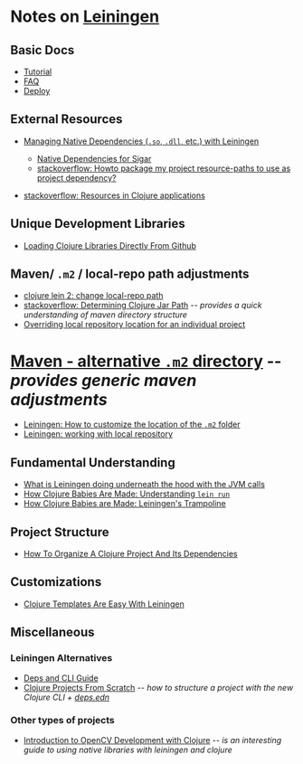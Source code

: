 # Notes on [Leiningen][0]

## Basic Docs

* [Tutorial](https://github.com/technomancy/leiningen/blob/master/doc/TUTORIAL.md)
* [FAQ](https://github.com/technomancy/leiningen/blob/master/doc/FAQ.md)
* [Deploy](https://github.com/technomancy/leiningen/blob/master/doc/DEPLOY.md)

## External Resources

* [Managing Native Dependencies (`.so`, `.dll`, etc.) with Leiningen](https://nakkaya.com/2010/04/05/managing-native-dependencies-with-leiningen/)
    * [Native Dependencies for Sigar](https://github.com/zcaudate-me/sigar-native-deps)
    * [stackoverflow: Howto package my project resource-paths to use as project dependency?](https://stackoverflow.com/questions/23020288/howto-package-my-project-resource-paths-to-use-as-project-dependency)

* [stackoverflow: Resources in Clojure applications](https://stackoverflow.com/questions/8009829/resources-in-clojure-applications?rq=1)

## Unique Development Libraries

* [Loading Clojure Libraries Directly From Github](https://lambdaisland.com/blog/17-05-2017-loading-clojure-libraries-directly-from-github)

## Maven/ `.m2` / local-repo path adjustments

* [clojure lein 2: change local-repo path](https://coderwall.com/p/bvm4ag/clojure-lein-2-change-local-repo-path)
* [stackoverflow: Determining Clojure Jar Path](https://stackoverflow.com/questions/9707413/determining-clojure-jar-path) -- _provides a quick understanding of maven directory structure_
* [Overriding local repository location for an individual project](https://stackoverflow.com/questions/11460283/how-can-i-make-leiningen-2-respect-the-local-repository-path-in-mavens-settings)
# [Maven - alternative `.m2` directory](https://stackoverflow.com/questions/16591080/maven-alternative-m2-directory) -- _provides generic maven adjustments_
* [Leiningen: How to customize the location of the `.m2` folder](https://stackoverflow.com/questions/12579335/leiningen-how-to-customize-the-location-of-the-m2-folder)
* [Leiningen: working with local repository](http://www.spacjer.com/blog/2015/03/23/leiningen-working-with-local-repository/)

## Fundamental Understanding

* [What is Leiningen doing underneath the hood with the JVM calls](https://stackoverflow.com/questions/11973694/how-to-add-directory-to-clojures-classpath)
* [How Clojure Babies Are Made: Understanding `lein run`](http://www.flyingmachinestudios.com/programming/how-clojure-babies-are-made-lein-run/)
* [How Clojure Babies are Made: Leiningen's Trampoline](http://www.flyingmachinestudios.com/programming/lein-trampoline/)

## Project Structure

* [How To Organize A Clojure Project And Its Dependencies](https://cb.codes/organizing-clojure-projects-and-libraries/)

## Customizations

* [Clojure Templates Are Easy With Leiningen](http://jr0cket.co.uk/2015/03/clojure-templates-are-easy-with-leiningen.html)

## Miscellaneous

### Leiningen Alternatives

* [Deps and CLI Guide](https://clojure.org/guides/deps_and_cli)
* [Clojure Projects From Scratch](https://oli.me.uk/2018-02-26-clojure-projects-from-scratch/) -- _how to structure a project with the new Clojure CLI + [deps.edn](https://clojure.org/guides/deps_and_cli)_

### Other types of projects

* [Introduction to OpenCV Development with Clojure](http://www.swarthmore.edu/NatSci/mzucker1/opencv-2.4.10-docs/doc/tutorials/introduction/clojure_dev_intro/clojure_dev_intro.html) -- _is an interesting guide to using native libraries with leiningen and clojure_



[0]: https://leiningen.org/
